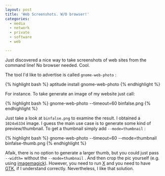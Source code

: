 ```yaml
---
layout: post
title: 'Web Screenshots. W/O browser!'
categories:
  - media
  - network
  - private
  - software
  - web

---
```


Just discovered a nice way to take screenshots of web sites from the command line! No browser needed. Cool.



The tool I'd like to advertise is called  `gnome-web-photo` :



{% highlight bash %}
aptitude install gnome-web-photo
{% endhighlight %}



For instance. To take generate an image of my website just call:



{% highlight bash %}
gnome-web-photo --timeout=60  binfalse.png
{% endhighlight %}



Just take a look at  `binfalse.png`  to examine the result. I obtained a  `1024x6334`  image. I guess the main use case is to generate some kind of preview/thumbnail. To get a thumbnail simply add  `--mode=thumbnail` :



{% highlight bash %}
gnome-web-photo --timeout=60 --mode=thumbnail  binfalse-thumb.png
{% endhighlight %}



Afaik, there is no option to generate a larger thumb, but you could just pass  `--width=`  without the  `--mode=thumbnail` . And then crop the pic yourself (e.g. using [imagemagick](http://imagemagick.org/)). However, you need to run [X][06021576] and you need to have [GTK](http://www.gtk.org/), if I understand correctly. Nevertheless, I like that solution.

  [06021576]: http://www.x.org/ "X Window System"
